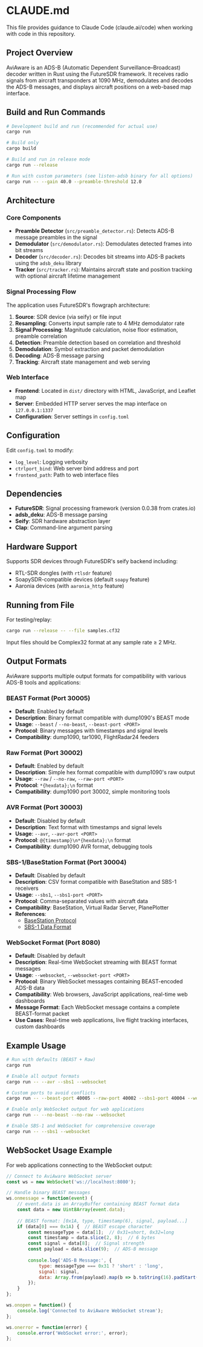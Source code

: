 # CLAUDE.md

This file provides guidance to Claude Code (claude.ai/code) when working with code in this repository.

## Project Overview

AviAware is an ADS-B (Automatic Dependent Surveillance–Broadcast) decoder written in Rust using the FutureSDR framework. It receives radio signals from aircraft transponders at 1090 MHz, demodulates and decodes the ADS-B messages, and displays aircraft positions on a web-based map interface.

## Build and Run Commands

```bash
# Development build and run (recommended for actual use)
cargo run

# Build only
cargo build

# Build and run in release mode
cargo run --release

# Run with custom parameters (see listen-adsb binary for all options)
cargo run -- --gain 40.0 --preamble-threshold 12.0
```

## Architecture

### Core Components

- **Preamble Detector** (`src/preamble_detector.rs`): Detects ADS-B message preambles in the signal
- **Demodulator** (`src/demodulator.rs`): Demodulates detected frames into bit streams  
- **Decoder** (`src/decoder.rs`): Decodes bit streams into ADS-B packets using the `adsb_deku` library
- **Tracker** (`src/tracker.rs`): Maintains aircraft state and position tracking with optional aircraft lifetime management

### Signal Processing Flow

The application uses FutureSDR's flowgraph architecture:
1. **Source**: SDR device (via seify) or file input
2. **Resampling**: Converts input sample rate to 4 MHz demodulator rate
3. **Signal Processing**: Magnitude calculation, noise floor estimation, preamble correlation
4. **Detection**: Preamble detection based on correlation and threshold
5. **Demodulation**: Symbol extraction and packet demodulation
6. **Decoding**: ADS-B message parsing
7. **Tracking**: Aircraft state management and web serving

### Web Interface

- **Frontend**: Located in `dist/` directory with HTML, JavaScript, and Leaflet map
- **Server**: Embedded HTTP server serves the map interface on `127.0.0.1:1337`
- **Configuration**: Server settings in `config.toml`

## Configuration

Edit `config.toml` to modify:
- `log_level`: Logging verbosity
- `ctrlport_bind`: Web server bind address and port  
- `frontend_path`: Path to web interface files

## Dependencies

- **FutureSDR**: Signal processing framework (version 0.0.38 from crates.io)
- **adsb_deku**: ADS-B message parsing
- **Seify**: SDR hardware abstraction layer
- **Clap**: Command-line argument parsing

## Hardware Support

Supports SDR devices through FutureSDR's seify backend including:
- RTL-SDR dongles (with `rtlsdr` feature)
- SoapySDR-compatible devices (default `soapy` feature)
- Aaronia devices (with `aaronia_http` feature)

## Running from File

For testing/replay:
```bash
cargo run --release -- --file samples.cf32
```

Input files should be Complex32 format at any sample rate ≥ 2 MHz.

## Output Formats

AviAware supports multiple output formats for compatibility with various ADS-B tools and applications:

### BEAST Format (Port 30005)
- **Default**: Enabled by default
- **Description**: Binary format compatible with dump1090's BEAST mode
- **Usage**: `--beast` / `--no-beast`, `--beast-port <PORT>`
- **Protocol**: Binary messages with timestamps and signal levels
- **Compatibility**: dump1090, tar1090, FlightRadar24 feeders

### Raw Format (Port 30002)
- **Default**: Enabled by default
- **Description**: Simple hex format compatible with dump1090's raw output
- **Usage**: `--raw` / `--no-raw`, `--raw-port <PORT>`
- **Protocol**: `*{hexdata};\n` format
- **Compatibility**: dump1090 port 30002, simple monitoring tools

### AVR Format (Port 30003)
- **Default**: Disabled by default
- **Description**: Text format with timestamps and signal levels
- **Usage**: `--avr`, `--avr-port <PORT>`
- **Protocol**: `@{timestamp}\n*{hexdata};\n` format
- **Compatibility**: dump1090 AVR format, debugging tools

### SBS-1/BaseStation Format (Port 30004)
- **Default**: Disabled by default
- **Description**: CSV format compatible with BaseStation and SBS-1 receivers
- **Usage**: `--sbs1`, `--sbs1-port <PORT>`
- **Protocol**: Comma-separated values with aircraft data
- **Compatibility**: BaseStation, Virtual Radar Server, PlanePlotter
- **References**: 
  - [BaseStation Protocol](http://woodair.net/sbs/article/barebones42_socket_data.htm)
  - [SBS-1 Data Format](http://www.homepages.mcb.net/bones/SBS/Article/Barebones42_Socket_Data.htm)

### WebSocket Format (Port 8080)
- **Default**: Disabled by default
- **Description**: Real-time WebSocket streaming with BEAST format messages
- **Usage**: `--websocket`, `--websocket-port <PORT>`
- **Protocol**: Binary WebSocket messages containing BEAST-encoded ADS-B data
- **Compatibility**: Web browsers, JavaScript applications, real-time web dashboards
- **Message Format**: Each WebSocket message contains a complete BEAST-format packet
- **Use Cases**: Real-time web applications, live flight tracking interfaces, custom dashboards

## Example Usage

```bash
# Run with defaults (BEAST + Raw)
cargo run

# Enable all output formats
cargo run -- --avr --sbs1 --websocket

# Custom ports to avoid conflicts
cargo run -- --beast-port 40005 --raw-port 40002 --sbs1-port 40004 --websocket-port 9090

# Enable only WebSocket output for web applications
cargo run -- --no-beast --no-raw --websocket

# Enable SBS-1 and WebSocket for comprehensive coverage
cargo run -- --sbs1 --websocket
```

## WebSocket Usage Example

For web applications connecting to the WebSocket output:

```javascript
// Connect to AviAware WebSocket server
const ws = new WebSocket('ws://localhost:8080');

// Handle binary BEAST messages
ws.onmessage = function(event) {
    // event.data is an ArrayBuffer containing BEAST format data
    const data = new Uint8Array(event.data);
    
    // BEAST format: [0x1A, type, timestamp(6), signal, payload...]
    if (data[0] === 0x1A) {  // BEAST escape character
        const messageType = data[1];  // 0x31=short, 0x32=long
        const timestamp = data.slice(2, 8);  // 6 bytes
        const signal = data[8];  // Signal strength
        const payload = data.slice(9);  // ADS-B message
        
        console.log('ADS-B Message:', {
            type: messageType === 0x31 ? 'short' : 'long',
            signal: signal,
            data: Array.from(payload).map(b => b.toString(16).padStart(2, '0')).join('')
        });
    }
};

ws.onopen = function() {
    console.log('Connected to AviAware WebSocket stream');
};

ws.onerror = function(error) {
    console.error('WebSocket error:', error);
};
```